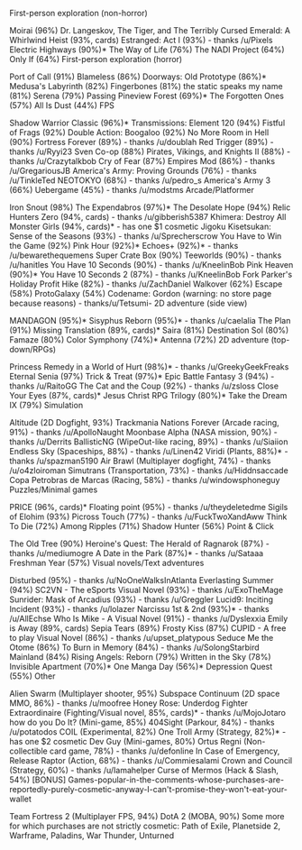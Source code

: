 First-person exploration (non-horror)

Moirai (96%)
Dr. Langeskov, The Tiger, and The Terribly Cursed Emerald: A Whirlwind Heist (93%, cards)
Estranged: Act I (93%) - thanks /u/Pixels
Electric Highways (90%)*
The Way of Life (76%)
The NADI Project (64%)
Only If (64%)
First-person exploration (horror)

Port of Call (91%)
Blameless (86%)
Doorways: Old Prototype (86%)*
Medusa's Labyrinth (82%)
Fingerbones (81%)
the static speaks my name (81%)
Serena (79%)
Passing Pineview Forest (69%)*
The Forgotten Ones (57%)
All Is Dust (44%)
FPS

Shadow Warrior Classic (96%)*
Transmissions: Element 120 (94%)
Fistful of Frags (92%)
Double Action: Boogaloo (92%)
No More Room in Hell (90%)
Fortress Forever (89%) - thanks /u/doublah
Red Trigger (89%) - thanks /u/Ryyi23
Sven Co-op (88%)
Pirates, Vikings, and Knights II (88%) - thanks /u/Crazytalkbob
Cry of Fear (87%)
Empires Mod (86%) - thanks /u/GregariousJB
America's Army: Proving Grounds (76%) - thanks /u/TinkleTed
NEOTOKYO (68%) - thanks /u/pedro_s
America's Army 3 (66%)
Uebergame (45%) - thanks /u/modstms
Arcade/Platformer

Iron Snout (98%)
The Expendabros (97%)*
The Desolate Hope (94%)
Relic Hunters Zero (94%, cards) - thanks /u/gibberish5387
Khimera: Destroy All Monster Girls (94%, cards)* - has one $1 cosmetic
Jigoku Kisetsukan: Sense of the Seasons (93%) - thanks /u/Sprecherscrow
You Have to Win the Game (92%)
Pink Hour (92%)*
Echoes+ (92%)* - thanks /u/bewarethequemens
Super Crate Box (90%)
Teeworlds (90%) - thanks /u/hanitles
You Have 10 Seconds (90%) - thanks /u/KneelinBob
Pink Heaven (90%)*
You Have 10 Seconds 2 (87%) - thanks /u/KneelinBob
Fork Parker's Holiday Profit Hike (82%) - thanks /u/ZachDaniel
Walkover (62%)
Escape (58%)
ProtoGalaxy (54%)
Codename: Gordon (warning: no store page because reasons) - thanks/u/Tetsumi-
2D adventure (side view)

MANDAGON (95%)*
Sisyphus Reborn (95%)* - thanks /u/caelalia
The Plan (91%)
Missing Translation (89%, cards)*
Saira (81%)
Destination Sol (80%)
Famaze (80%)
Color Symphony (74%)*
Antenna (72%)
2D adventure (top-down/RPGs)

Princess Remedy in a World of Hurt (98%)* - thanks /u/GreekyGeekFreaks
Eternal Senia (97%)
Trick & Treat (97%)*
Epic Battle Fantasy 3 (94%) - thanks /u/RaitoGG
The Cat and the Coup (92%) - thanks /u/zsloss
Close Your Eyes (87%, cards)*
Jesus Christ RPG Trilogy (80%)*
Take the Dream IX (79%)
Simulation

Altitude (2D Dogfight, 93%)
Trackmania Nations Forever (Arcade racing, 91%) - thanks /u/ApolloNaught
Moonbase Alpha (NASA mission, 90%) - thanks /u/Derrits
BallisticNG (WipeOut-like racing, 89%) - thanks /u/Siaiion
Endless Sky (Spaceships, 88%) - thanks /u/Linen42
Viridi (Plants, 88%)* - thanks /u/spazman5190
Air Brawl (Multiplayer dogfight, 74%) - thanks /u/o4zloiroman
Simutrans (Transportation, 73%) - thanks /u/Hiddnsaccade
Copa Petrobras de Marcas (Racing, 58%) - thanks /u/windowsphoneguy
Puzzles/Minimal games

PRICE (96%, cards)*
Floating point (95%) - thanks /u/theydeletedme
Sigils of Elohim (93%)
Picross Touch (77%) - thanks /u/FuckTwoXandAww
Think To Die (72%)
Among Ripples (71%)
Shadow Hunter (56%)
Point & Click

The Old Tree (90%)
Heroine's Quest: The Herald of Ragnarok (87%) - thanks /u/mediumogre
A Date in the Park (87%)* - thanks /u/Sataaa
Freshman Year (57%)
Visual novels/Text adventures

Disturbed (95%) - thanks /u/NoOneWalksInAtlanta
Everlasting Summer (94%)
SC2VN - The eSports Visual Novel (93%) - thanks /u/ExoTheMage
Sunrider: Mask of Arcadius (93%) - thanks /u/Greggler
Lucid9: Inciting Incident (93%) - thanks /u/lolazer
Narcissu 1st & 2nd (93%)* - thanks /u/AllEchse
Who Is Mike - A Visual Novel (91%) - thanks /u/Dyslexxia
Emily is Away (89%, cards)
Sepia Tears (89%)
Frosty Kiss (87%)
CUPID - A free to play Visual Novel (86%) - thanks /u/upset_platypous
Seduce Me the Otome (86%)
To Burn in Memory (84%) - thanks /u/SolongStarbird
Mainland (84%)
Rising Angels: Reborn (79%)
Written in the Sky (78%)
Invisible Apartment (70%)*
One Manga Day (56%)*
Depression Quest (55%)
Other

Alien Swarm (Multiplayer shooter, 95%)
Subspace Continuum (2D space MMO, 86%) - thanks /u/moofree
Honey Rose: Underdog Fighter Extraordinaire (Fighting/Visual novel, 85%, cards)* - thanks /u/MojoJotaro
how do you Do It? (Mini-game, 85%)
404Sight (Parkour, 84%) - thanks /u/potatodos
COIL (Experimental, 82%)
One Troll Army (Strategy, 82%)* - has one $2 cosmetic
Dev Guy (Mini-games, 80%)
Ortus Regni (Non-collectible card game, 78%) - thanks /u/defonline
In Case of Emergency, Release Raptor (Action, 68%) - thanks /u/Commiesalami
Crown and Council (Strategy, 60%) - thanks /u/Iamahelper
Curse of Mermos (Hack & Slash, 54%)
[BONUS] Games-popular-in-the-comments-whose-purchases-are-reportedly-purely-cosmetic-anyway-I-can't-promise-they-won't-eat-your-wallet

Team Fortress 2 (Multiplayer FPS, 94%)
DotA 2 (MOBA, 90%)
Some more for which purchases are not strictly cosmetic: Path of Exile, Planetside 2, Warframe, Paladins, War Thunder, Unturned
